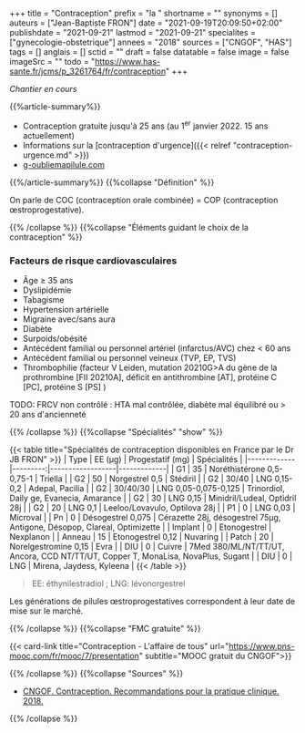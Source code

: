 +++
title = "Contraception"
prefix = "la "
shortname = ""
synonyms = []
auteurs = ["Jean-Baptiste FRON"]
date = "2021-09-19T20:09:50+02:00"
publishdate = "2021-09-21"
lastmod = "2021-09-21"
specialites = ["gynecologie-obstetrique"]
annees = "2018"
sources = ["CNGOF", "HAS"]
tags = []
anglais = []
sctid = ""
draft = false
datatable = false
image = false
imageSrc = ""
todo = "https://www.has-sante.fr/jcms/p_3261764/fr/contraception"
+++

*Chantier en cours*

{{%article-summary%}}

- Contraception gratuite jusqu'à 25 ans (au 1<sup>er</sup> janvier 2022. 15 ans actuellement)
- Informations sur la [contraception d'urgence]({{< relref "contraception-urgence.md" >}})
- [g-oubliemapilule.com](http://g-oubliemapilule.com/)

{{%/article-summary%}}
{{%collapse "Définition" %}}

On parle de COC  (contraception orale combinée) = COP (contraception œstroprogestative).

{{% /collapse %}}
{{%collapse "Éléments guidant le choix de la contraception" %}}

### Facteurs de risque cardiovasculaires

- Âge ≥ 35 ans
- Dyslipidémie
- Tabagisme
- Hypertension artérielle
- Migraine avec/sans aura
- Diabète
- Surpoids/obésité
- Antécédent familial ou personnel artériel (infarctus/AVC) chez < 60 ans
- Antécédent familial ou personnel veineux (TVP, EP, TVS)
- Thrombophilie (facteur V Leiden, mutation 20210G>A du gène de la prothrombine [FII 20210A], déficit en antithrombine [AT], protéine C [PC], protéine S [PS] )

TODO: FRCV non contrôlé : HTA mal contrôlée, diabète mal équilibré ou > 20 ans d'ancienneté

{{% /collapse %}}
{{%collapse "Spécialités" "show" %}}

{{< table title="Spécialités de contraception disponibles en France par le Dr JB FRON" >}}
| Type        | EE (µg) | Progestatif (mg) | Spécialités |
|-------------|---------:|------------------|-------------|
| G1          | 35       | Noréthistérone 0,5-0,75-1 | Triella |
| G2          | 50       | Norgestrel 0,5   | Stédiril      |
| G2          | 30/40    | LNG 0,15-0,2     | Adepal, Pacilia |
| G2          | 30/40/30 | LNG 0,05-0,075-0,125 | Trinordiol, Daily ge, Evanecia, Amarance |
| G2          | 30       | LNG 0,15         | Minidril/Ludeal, Optidril 28j |
| G2          | 20       | LNG 0,1          | Leeloo/Lovavulo, Optilova 28j |
| P1          | 0        | LNG 0,03         | Microval    |
| Pn          | 0        | Désogestrel 0,075 | Cérazette 28j, désogestrel 75µg, Antigone, Désopop, Clareal, Optimizette |
| Implant     | 0        | Etonogestrel     | Nexplanon    |
| Anneau      | 15       | Etonogestrel 0,12 | Nuvaring    |
| Patch       | 20       | Norelgestromine 0,15 | Evra     |
| DIU         | 0       | Cuivre             | 7Med 380/ML/NT/TT/UT, Ancora, CCD NT/TT/UT, Copper T, MonaLisa, NovaPlus, Sugant |
| DIU         | 0       | LNG                | Mirena, Jaydess, Kyleena |
{{< /table >}}

> EE: éthynilestradiol ; LNG: lévonorgestrel

Les générations de pilules œstroprogestatives correspondent à leur date de mise sur le marché.

{{% /collapse %}}
{{%collapse "FMC gratuite" %}}

{{< card-link title="Contraception - L'affaire de tous" url="https://www.pns-mooc.com/fr/mooc/7/presentation" subtitle="MOOC gratuit du CNGOF">}}

{{% /collapse %}}
{{%collapse "Sources" %}}

- [CNGOF. Contraception. Recommandations pour la pratique clinique. 2018.](http://www.cngof.fr/pratiques-cliniques/recommandations-pour-la-pratique-clinique/apercu?path=RPC%2BCOLLEGE%252F2018%252FCNGOF_RPC_2018-CONTRACEPTION.pdf&i=21002)

{{% /collapse %}}
